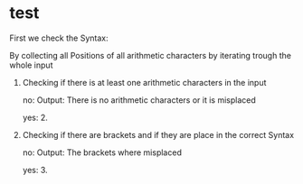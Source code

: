# test

First we check the Syntax:

By collecting all Positions of all arithmetic characters by iterating trough the whole input 

1. Checking if there is at least one arithmetic characters in the input 

    no: Output: There is no arithmetic characters or it is misplaced 

    yes: 2.

2. Checking if there are brackets and if they are place in the correct Syntax

    no: Output: The brackets where misplaced

    yes: 3.

